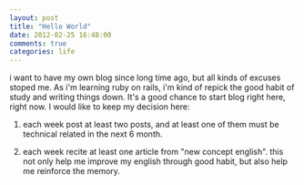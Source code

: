 ```yaml
---
layout: post
title: "Hello World"
date: 2012-02-25 16:48:00
comments: true
categories: life
---
```


i want to have my own blog since long time ago, but all kinds of excuses stoped me.
As i'm learning ruby on rails, i'm kind of repick the good habit of study and writing 
things down. It's a good chance to start blog right here, right now. 
I would like to keep my decision here:

1. each week post at least two posts, and at least one of them must be technical related
   in the next 6 month.

2. each week recite at least one article from "new concept english". this not only help
   me improve my english through good habit, but also help me reinforce the memory. 

  

